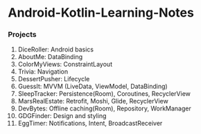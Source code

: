 # Android-Kotlin-Learning-Notes

### Projects

1. DiceRoller: Android basics
2. AboutMe: DataBinding
3. ColorMyViews: ConstraintLayout
4. Trivia: Navigation
5. DessertPusher: Lifecycle
6. GuessIt: MVVM (LiveData, ViewModel, DataBinding)
7. SleepTracker: Persistence(Room), Coroutines, RecyclerView
8. MarsRealEstate: Retrofit, Moshi, Glide, RecyclerView
9. DevBytes: Offline caching(Room), Repository, WorkManager
10. GDGFinder: Design and styling
11. EggTimer: Notifications, Intent, BroadcastReceiver
